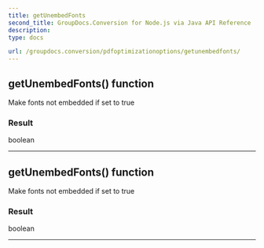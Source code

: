 ```yaml
---
title: getUnembedFonts
second_title: GroupDocs.Conversion for Node.js via Java API Reference
description: 
type: docs

url: /groupdocs.conversion/pdfoptimizationoptions/getunembedfonts/
---
```


## getUnembedFonts()  function

 Make fonts not embedded if set to true
 

### Result
boolean


---


## getUnembedFonts()  function

 Make fonts not embedded if set to true
 

### Result
boolean


---


